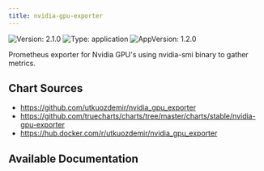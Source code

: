```yaml
---
title: nvidia-gpu-exporter
---
```


![Version: 2.1.0](https://img.shields.io/badge/Version-2.1.0-informational?style=flat-square) ![Type: application](https://img.shields.io/badge/Type-application-informational?style=flat-square) ![AppVersion: 1.2.0](https://img.shields.io/badge/AppVersion-1.2.0-informational?style=flat-square)

Prometheus exporter for Nvidia GPU's using nvidia-smi binary to gather metrics.

## Chart Sources

- https://github.com/utkuozdemir/nvidia_gpu_exporter
- https://github.com/truecharts/charts/tree/master/charts/stable/nvidia-gpu-exporter
- https://hub.docker.com/r/utkuozdemir/nvidia_gpu_exporter

## Available Documentation

